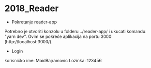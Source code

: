 # 2018_Reader

+ Pokretanje reader-app

Potrebno je otvoriti konzolu u folderu ../reader-app/ i ukucati komandu: "yarn dev". Ovim se pokreće aplikacija na portu 3000 (http://localhost:3000/).

+ Login

korisničko ime: MaidBajramovic
Lozinka: 123456
